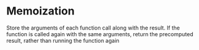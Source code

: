 # Memoization
Store the arguments of each function call along with the result. If the function is called again with the same arguments, return the precomputed result, rather than running the function again